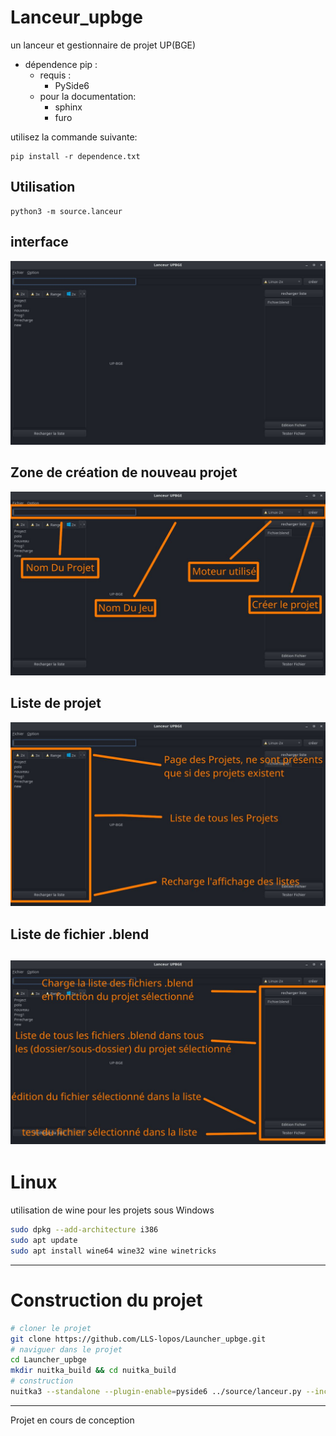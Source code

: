 # Lanceur_upbge
un lanceur et gestionnaire de projet UP(BGE)

- dépendence pip :
    - requis :
        - PySide6
    - pour la documentation:
        - sphinx
        - furo

utilisez la commande suivante:
```
pip install -r dependence.txt
```

## Utilisation

```
python3 -m source.lanceur
```
## interface
![](./info/img-1.jpg)

## Zone de création de nouveau projet
![](./info/img-2.jpg)

## Liste de projet
![](./info/img-3.jpg)

## Liste de fichier .blend
![](./info/img-4.jpg)
---
# Linux
utilisation de wine pour les projets sous Windows

```bash
sudo dpkg --add-architecture i386
sudo apt update
sudo apt install wine64 wine32 wine winetricks
```
---
# Construction du projet
```bash
# cloner le projet
git clone https://github.com/LLS-lopos/Launcher_upbge.git
# naviguer dans le projet
cd Launcher_upbge
mkdir nuitka_build && cd nuitka_build
# construction
nuitka3 --standalone --plugin-enable=pyside6 ../source/lanceur.py --include-data-files=../source/data/Moteur/*.svg=./data/Moteur/ --include-package=GUI --include-package=program
```
---
Projet en cours de conception